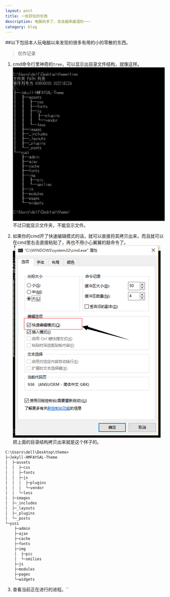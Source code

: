 ```yaml
---
layout: post
title: 一些好玩的东西
description: 电脑玩多了，总会越来越溜的~~~
category: blog
---
```


##以下包括本人玩电脑以来发现的很多有用的小的零散的东西。

>仅作记录
>

1. cmd命令行里神奇的`tree`，可以显示出目录文件结构，就像这样。   
![tree_demo.jpg](../../images/tree_demo.jpg)   
不过只能显示文件夹，不能显示文件。    

2. 如果你的cmd开了快速编辑模式的话，就可以直接将其拷贝出来，而且就可以在cmd里右击直接粘贴了，再也不用小心翼翼的敲命令了。  
![cmd_edit.jpg](../../images/cmd_edit.jpg)   
把上面的目录结构拷贝出来就是这个样子的。   

```
C:\Users\dell\Desktop\theme>
├─Jekyll-HMFAYSAL-Theme
│  ├─assets
│  │  ├─css
│  │  ├─fonts
│  │  ├─js
│  │  │  ├─plugins
│  │  │  └─vendor
│  │  └─less
│  ├─images
│  ├─_includes
│  ├─_layouts
│  ├─_plugins
│  └─_posts
└─yusi
    ├─admin
    ├─ajax
    ├─cache
    ├─fonts
    ├─img
    │  ├─pic
    │  └─smilies
    ├─js
    ├─modules
    ├─pages
    └─widgets
```

3. 查看当前正在进行的进程。``